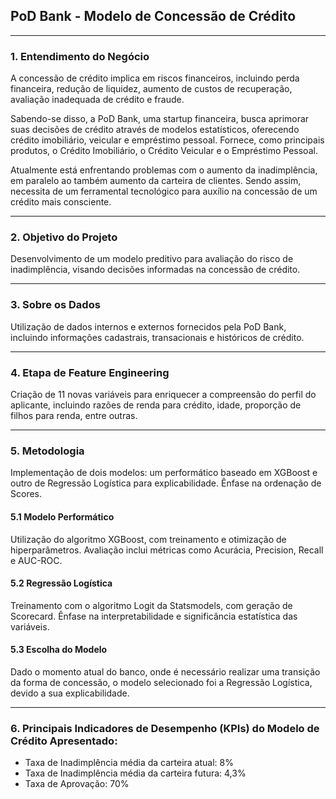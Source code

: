 ## PoD Bank - Modelo de Concessão de Crédito

---

### 1. Entendimento do Negócio
A concessão de crédito implica em riscos financeiros, incluindo perda financeira, redução de liquidez, aumento de custos de recuperação, avaliação inadequada de crédito e fraude.

Sabendo-se disso, a PoD Bank, uma startup financeira, busca aprimorar suas decisões de crédito através de modelos estatísticos, oferecendo crédito imobiliário, veicular e empréstimo pessoal.
Fornece, como principais produtos, o Crédito Imobiliário, o Crédito Veicular e o Empréstimo Pessoal.

Atualmente está enfrentando problemas com o aumento da inadimplência, 
em paralelo ao também aumento da carteira de clientes. Sendo assim, necessita de um ferramental tecnológico para auxílio na concessão de um crédito mais consciente.

---

### 2. Objetivo do Projeto
Desenvolvimento de um modelo preditivo para avaliação do risco de inadimplência, visando decisões informadas na concessão de crédito.

---

### 3. Sobre os Dados
Utilização de dados internos e externos fornecidos pela PoD Bank, incluindo informações cadastrais, transacionais e históricos de crédito.

---

### 4. Etapa de Feature Engineering
Criação de 11 novas variáveis para enriquecer a compreensão do perfil do aplicante, incluindo razões de renda para crédito, idade, proporção de filhos para renda, entre outras.

---

### 5. Metodologia
Implementação de dois modelos: um performático baseado em XGBoost e outro de Regressão Logística para explicabilidade. Ênfase na ordenação de Scores.


#### 5.1 Modelo Performático
Utilização do algoritmo XGBoost, com treinamento e otimização de hiperparâmetros. Avaliação inclui métricas como Acurácia, Precision, Recall e AUC-ROC.


#### 5.2 Regressão Logística
Treinamento com o algoritmo Logit da Statsmodels, com geração de Scorecard. Ênfase na interpretabilidade e significância estatística das variáveis.


#### 5.3 Escolha do Modelo
Dado o momento atual do banco, onde é necessário realizar uma transição da forma de concessão, o modelo selecionado foi a Regressão Logística, devido a sua explicabilidade.

---

### 6. Principais Indicadores de Desempenho (KPIs) do Modelo de Crédito Apresentado:
- Taxa de Inadimplência média da carteira atual: 8%
- Taxa de Inadimplência média da carteira futura: 4,3%
- Taxa de Aprovação: 70%

